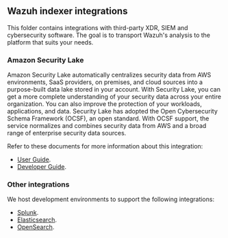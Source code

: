 ## Wazuh indexer integrations

This folder contains integrations with third-party XDR, SIEM and cybersecurity software.
The goal is to transport Wazuh's analysis to the platform that suits your needs.

### Amazon Security Lake

Amazon Security Lake automatically centralizes security data from AWS environments, SaaS providers,
on premises, and cloud sources into a purpose-built data lake stored in your account. With Security Lake,
you can get a more complete understanding of your security data across your entire organization. You can
also improve the protection of your workloads, applications, and data. Security Lake has adopted the
Open Cybersecurity Schema Framework (OCSF), an open standard. With OCSF support, the service normalizes
and combines security data from AWS and a broad range of enterprise security data sources.

Refer to these documents for more information about this integration:

* [User Guide](./amazon-security-lake/README.md).
* [Developer Guide](./amazon-security-lake/CONTRIBUTING.md).


### Other integrations

We host development environments to support the following integrations:

* [Splunk](./splunk/README.md).
* [Elasticsearch](./elastic/README.md).
* [OpenSearch](./opensearch/README.md).
